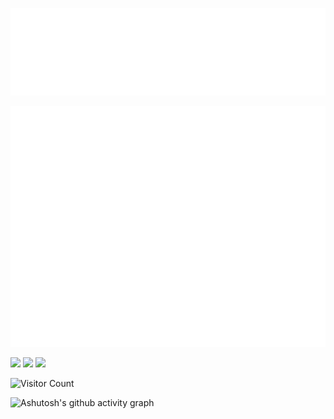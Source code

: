 ![Hello](docs/hello.svg)

![Metrics](/github-metrics.svg)

<img src="https://img.shields.io/badge/-HTML5-E34F26?style=flat-square&logo=html5&logoColor=white" /> <img src="https://img.shields.io/badge/-CSS3-1572B6?style=flat-square&logo=css3" /> <img src="https://img.shields.io/badge/-JavaScript-oringe?style=flat-square&logo=javascript" /> 

![Visitor Count](https://profile-counter.glitch.me/cwlum/count.svg)

![Ashutosh's github activity graph](https://github-readme-activity-graph.vercel.app/graph?username=cwlum&theme=react-dark)
